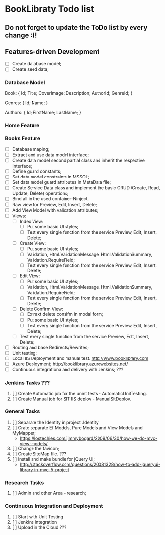 # BookLibraty Todo list #

Do not forget to update the ToDo list by every change :)!
----------
## Features-driven Development
- [ ] Create database model;
- [ ] Create seed data;

### Database Model

Book: 
{
	Id;
	Title;
	CoverImage;
	Description;
	AuthorId;
	GenreId;
}

Genres: 
{
	Id;
	Name;
}

Authors: 
{
	Id;
	FirstName;
	LastName;
}

### Home Feature

### Books Feature
- [ ] Database maping;
- [ ] Extract and use data model interface;
- [ ] Create data model second partial class and inherit the respective Interface;
- [ ] Define guard constants;
- [ ] Set data model constraints in MSSQL;
- [ ] Set data model guard attributes in MetaData file;
- [ ] Create Service Data class and implement the basic CRUD (Create, Read, Update, Delete) operations;
- [ ] Bind all in the used container-Ninject.
- [ ] Raw view for Preview, Edit, Insert, Delete;
- [ ] Add View Model with validation attributes;
- [ ] Views:
	- [ ] Index View:
		- [ ] Put some basic UI styles;
		- [ ] Test every single function from the service Preview, Edit, Insert, Delete;
	- [ ] Create View:
		- [ ] Put some basic UI styles;
		- [ ] Validation, Html.ValidationMessage, Html.ValidationSummary, Validation.RequireField;
		- [ ] Test every single function from the service Preview, Edit, Insert, Delete;
	- [ ] Edit View:
		- [ ] Put some basic UI styles;
		- [ ] Validation, Html.ValidationMessage, Html.ValidationSummary, Validation.RequireField;
		- [ ] Test every single function from the service Preview, Edit, Insert, Delete;
	- [ ] Delete Confirm View:
		- [ ] Extraxt delete consifm in modal form;
		- [ ] Put some basic UI styles;
		- [ ] Test every single function from the service Preview, Edit, Insert, Delete;
	- [ ] Test every single function from the service Preview, Edit, Insert, Delete;
	
- [ ] Routing and base Redirects/Rewrites;
- [ ] Unit testing;
- [ ] Local IIS Deployment and manual test.
	http://www.booklibrary.com
- [ ] Azure Deployment;
	http://booklibrary.azurewebsites.net/
- [ ] Continuous integrationa and delivery with Jenkins; ???

### Jenkins Tasks ???
1. [ ] Create Automatic job for the unint tests - AutomaticUnitTesting.
1. [ ] Create Manual job for SIT IIS deploy - ManualSitDeploy.

### General Tasks
1. [ ] Separate the Identity in project .Identity;
1. [ ] Crate separate Ef Models, Pure Models and View Models and MyMapper;
	- https://lostechies.com/jimmybogard/2009/06/30/how-we-do-mvc-view-models/
1. [ ] Change the favicon;
1. [ ] Create SiteMap file. ???
1. [ ] Install and make bundle for jQuery UI;
	- http://stackoverflow.com/questions/20081328/how-to-add-jqueryui-library-in-mvc-5-project

### Research Tasks
1. [ ] Admin and other Area - research;

### Continuous Integration and Deployment
1. [ ] Start with Unit Testing
2. [ ] Jenkins integration
3. [ ] Upload in the Cloud ???




